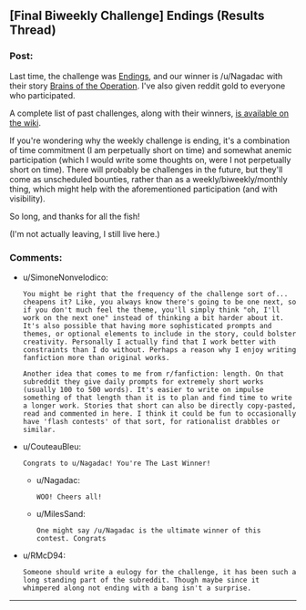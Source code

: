 ## [Final Biweekly Challenge] Endings (Results Thread)

### Post:

Last time, the challenge was [Endings](https://www.reddit.com/r/rational/comments/agsoca/final_biweekly_challenge_endings/), and our winner is /u/Nagadac with their story [Brains of the Operation](https://www.reddit.com/r/rational/comments/agsoca/final_biweekly_challenge_endings/eej2cop/). I've also given reddit gold to everyone who participated.

A complete list of past challenges, along with their winners, [is available on the wiki](https://www.reddit.com/r/rational/wiki/weeklychallenge).

If you're wondering why the weekly challenge is ending, it's a combination of time commitment (I am perpetually short on time) and somewhat anemic participation (which I would write some thoughts on, were I not perpetually short on time). There will probably be challenges in the future, but they'll come as unscheduled bounties, rather than as a weekly/biweekly/monthly thing, which might help with the aforementioned participation (and with visibility).

So long, and thanks for all the fish!

(I'm not actually leaving, I still live here.)

### Comments:

- u/SimoneNonvelodico:
  ```
  You might be right that the frequency of the challenge sort of... cheapens it? Like, you always know there's going to be one next, so if you don't much feel the theme, you'll simply think "oh, I'll work on the next one" instead of thinking a bit harder about it. It's also possible that having more sophisticated prompts and themes, or optional elements to include in the story, could bolster creativity. Personally I actually find that I work better with constraints than I do without. Perhaps a reason why I enjoy writing fanfiction more than original works.

  Another idea that comes to me from r/fanfiction: length. On that subreddit they give daily prompts for extremely short works (usually 100 to 500 words). It's easier to write on impulse something of that length than it is to plan and find time to write a longer work. Stories that short can also be directly copy-pasted, read and commented in here. I think it could be fun to occasionally have 'flash contests' of that sort, for rationalist drabbles or similar.
  ```

- u/CouteauBleu:
  ```
  Congrats to u/Nagadac! You're The Last Winner!
  ```

  - u/Nagadac:
    ```
    WOO! Cheers all!
    ```

  - u/MilesSand:
    ```
    One might say /u/Nagadac is the ultimate winner of this contest. Congrats
    ```

- u/RMcD94:
  ```
  Someone should write a eulogy for the challenge, it has been such a long standing part of the subreddit. Though maybe since it whimpered along not ending with a bang isn't a surprise.
  ```

---

